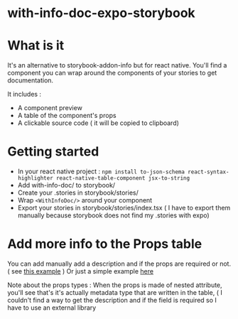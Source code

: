 # with-info-doc-expo-storybook

# What is it 

It's an alternative to storybook-addon-info but for react native.
You'll find a component you can wrap around the components of your stories to get documentation.

It includes : 
- A component preview
- A table of the component's props
- A clickable source code ( it will be copied to clipboard)


# Getting started 
- In your react native project :
 ```npm install to-json-schema react-syntax-highlighter react-native-table-component jsx-to-string```
- Add with-info-doc/ to storybook/
- Create your .stories in storybook/stories/
- Wrap ```<WithInfoDoc/>``` around your component
- Export your stories in storybook/stories/index.tsx ( I have to export them manually because storybook does not find my  .stories with expo)

# Add more info to the Props table

You can add manually add a description and if the props are required or not.
( see [this example](#https://github.com/RobinLebhar/with-info-doc-expo-storybook/blob/master/example-with-extra-info.stories.tsx) )
Or just a simple example [here](#https://github.com/RobinLebhar/with-info-doc-expo-storybook/blob/master/example.stories.tsx)


Note about the props types : When the props is made of nested attribute, you'll see that's it's actually metadata type that are written in the table, ( I couldn't find a way to get the description and if the field is required so I have to use an external library 

